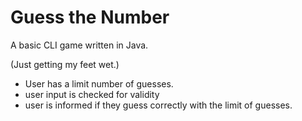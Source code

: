 # Guess the Number

A basic CLI game written in Java.

(Just getting my feet wet.)

* User has a limit number of guesses.
* user input is checked for validity
* user is informed if they guess correctly with the limit of guesses.
